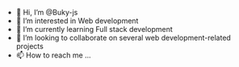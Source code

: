 - 👋 Hi, I’m @Buky-js
- 👀 I’m interested in Web development
- 🌱 I’m currently learning Full stack development
- 💞️ I’m looking to collaborate on several web development-related projects
- 📫 How to reach me ...

<!---
Buky-js/Buky-js is a ✨ special ✨ repository because its `README.md` (this file) appears on your GitHub profile.
You can click the Preview link to take a look at your changes.
--->
